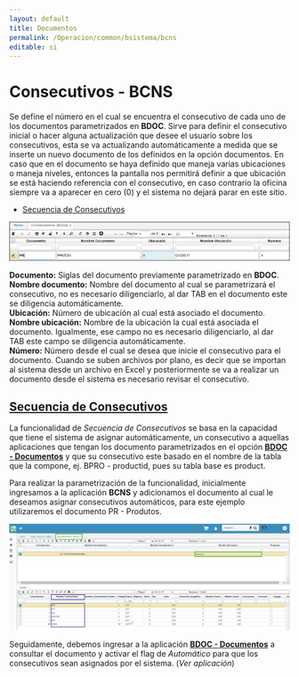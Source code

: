 ```yaml
---
layout: default
title: Documentos
permalink: /Operacion/common/bsistema/bcns
editable: si
---
```


# Consecutivos - BCNS

Se define el número en el cual se encuentra el consecutivo de cada uno de los documentos parametrizados en **BDOC**. Sirve para definir el consecutivo inicial o hacer alguna actualización que desee el usuario sobre los consecutivos, esta se va actualizando automáticamente a medida que se inserte un nuevo documento de los definidos en la opción documentos. En caso que en el documento se haya definido que maneja varias ubicaciones o maneja niveles, entonces la pantalla nos permitirá definir a que ubicación se está haciendo referencia con el consecutivo, en caso contrario la oficina siempre va a aparecer en cero (0) y el sistema no dejará parar en este sitio.  

- [Secuencia de Consecutivos](http://docs.oasiscom.com/Operacion/common/bsistema/bcns#secuencia-de-consecutivos)

![](bcns1.png)

**Documento:** Siglas del documento previamente parametrizado en **BDOC**.  
**Nombre documento:** Nombre del documento al cual se parametrizará el consecutivo, no es necesario diligenciarlo, al dar TAB en el documento este se diligencia automáticamente.  
**Ubicación:** Número de ubicación al cual está asociado el documento.  
**Nombre ubicación:** Nombre de la ubicación la cual está asociada el documento. Igualmente, ese campo no es necesario diligenciarlo, al dar TAB este campo se diligencia automáticamente.  
**Número:** Número desde el cual se desea que inicie el consecutivo para el documento. Cuando se suben archivos por plano, es decir que se importan al sistema desde un archivo en Excel y posteriormente se va a realizar un documento desde el sistema es necesario revisar el consecutivo.  

## [Secuencia de Consecutivos](http://docs.oasiscom.com/Operacion/common/bsistema/bcns#secuencia-de-consecutivos)

La funcionalidad de _Secuencia de Consecutivos_ se basa en la capacidad que tiene el sistema de asignar automáticamente, un consecutivo a aquellas aplicaciones que tengan los documento parametrizados en el opción [**BDOC - Documentos**](http://docs.oasiscom.com/Operacion/common/bsistema/bdoc#secuencia-de-consecutivos) y que su consecutivo este basado en el nombre de la tabla que la compone, ej. BPRO - productid, pues su tabla base es product.  

Para realizar la parametrización de la funcionalidad, inicialmente ingresamos a la aplicación **BCNS** y adicionamos el documento al cual le deseamos asignar consecutivos automáticos, para este ejemplo utilizaremos el documento PR - Produtos.  

![](bcns2.png)

Seguidamente, debemos ingresar a la aplicación [**BDOC - Documentos**](http://docs.oasiscom.com/Operacion/common/bsistema/bdoc#secuencia-de-consecutivos) a consultar el documento y activar el flag de _Automático_ para que los consecutivos sean asignados por el sistema. (_Ver aplicación_)




